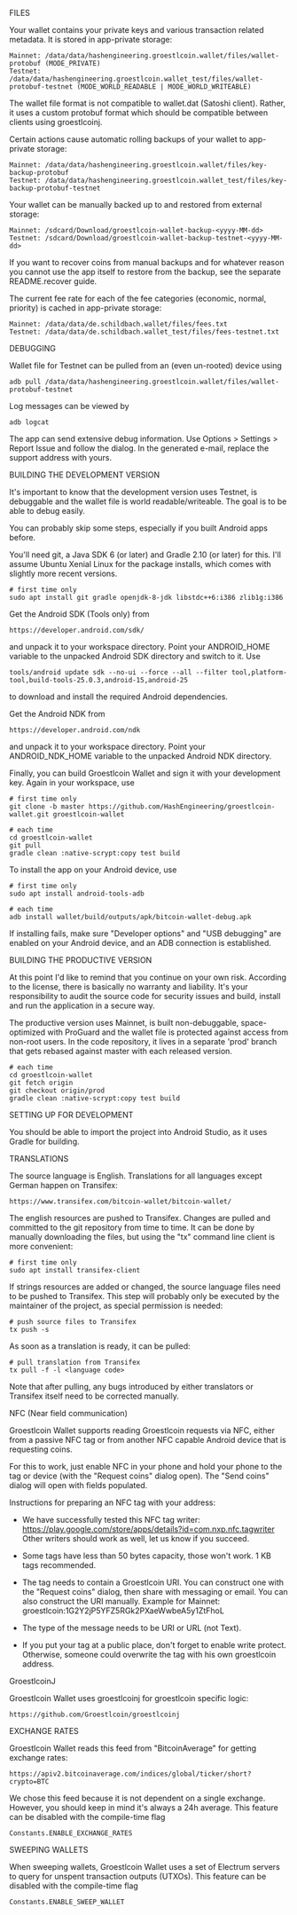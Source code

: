 FILES

Your wallet contains your private keys and various transaction related metadata. It is stored in app-private
storage:

	Mainnet: /data/data/hashengineering.groestlcoin.wallet/files/wallet-protobuf (MODE_PRIVATE)
	Testnet: /data/data/hashengineering.groestlcoin.wallet_test/files/wallet-protobuf-testnet (MODE_WORLD_READABLE | MODE_WORLD_WRITEABLE)

The wallet file format is not compatible to wallet.dat (Satoshi client). Rather, it uses a custom protobuf format
which should be compatible between clients using groestlcoinj.

Certain actions cause automatic rolling backups of your wallet to app-private storage:

	Mainnet: /data/data/hashengineering.groestlcoin.wallet/files/key-backup-protobuf
	Testnet: /data/data/hashengineering.groestlcoin.wallet_test/files/key-backup-protobuf-testnet

Your wallet can be manually backed up to and restored from external storage:

	Mainnet: /sdcard/Download/groestlcoin-wallet-backup-<yyyy-MM-dd>
	Testnet: /sdcard/Download/groestlcoin-wallet-backup-testnet-<yyyy-MM-dd>

If you want to recover coins from manual backups and for whatever reason you cannot use the app
itself to restore from the backup, see the separate README.recover guide.

The current fee rate for each of the fee categories (economic, normal, priority) is cached in
app-private storage:

    Mainnet: /data/data/de.schildbach.wallet/files/fees.txt
    Testnet: /data/data/de.schildbach.wallet_test/files/fees-testnet.txt


DEBUGGING

Wallet file for Testnet can be pulled from an (even un-rooted) device using

	adb pull /data/data/hashengineering.groestlcoin.wallet/files/wallet-protobuf-testnet

Log messages can be viewed by

    adb logcat

The app can send extensive debug information. Use Options > Settings > Report Issue and follow the dialog.
In the generated e-mail, replace the support address with yours.


BUILDING THE DEVELOPMENT VERSION

It's important to know that the development version uses Testnet, is debuggable and the wallet file
is world readable/writeable. The goal is to be able to debug easily.

You can probably skip some steps, especially if you built Android apps before.

You'll need git, a Java SDK 6 (or later) and Gradle 2.10 (or later) for this. I'll assume Ubuntu Xenial Linux
for the package installs, which comes with slightly more recent versions.

    # first time only
    sudo apt install git gradle openjdk-8-jdk libstdc++6:i386 zlib1g:i386

Get the Android SDK (Tools only) from

    https://developer.android.com/sdk/

and unpack it to your workspace directory. Point your ANDROID_HOME variable to the unpacked Android SDK directory
and switch to it. Use

    tools/android update sdk --no-ui --force --all --filter tool,platform-tool,build-tools-25.0.3,android-15,android-25

to download and install the required Android dependencies.

Get the Android NDK from

    https://developer.android.com/ndk

and unpack it to your workspace directory. Point your ANDROID_NDK_HOME variable to the unpacked Android NDK
directory.

Finally, you can build Groestlcoin Wallet and sign it with your development key. Again in your workspace,
use

	# first time only
	git clone -b master https://github.com/HashEngineering/groestlcoin-wallet.git groestlcoin-wallet

	# each time
	cd groestlcoin-wallet
	git pull
    gradle clean :native-scrypt:copy test build

To install the app on your Android device, use

    # first time only
    sudo apt install android-tools-adb

    # each time
    adb install wallet/build/outputs/apk/bitcoin-wallet-debug.apk

If installing fails, make sure "Developer options" and "USB debugging" are enabled on your Android device, and an ADB
connection is established.


BUILDING THE PRODUCTIVE VERSION

At this point I'd like to remind that you continue on your own risk. According to the license,
there is basically no warranty and liability. It's your responsibility to audit the source code
for security issues and build, install and run the application in a secure way.

The productive version uses Mainnet, is built non-debuggable, space-optimized with ProGuard and the
wallet file is protected against access from non-root users. In the code repository, it lives in a
separate 'prod' branch that gets rebased against master with each released version.

	# each time
	cd groestlcoin-wallet
	git fetch origin
	git checkout origin/prod
    gradle clean :native-scrypt:copy test build


SETTING UP FOR DEVELOPMENT

You should be able to import the project into Android Studio, as it uses Gradle for building.


TRANSLATIONS

The source language is English. Translations for all languages except German happen on Transifex:

    https://www.transifex.com/bitcoin-wallet/bitcoin-wallet/

The english resources are pushed to Transifex. Changes are pulled and committed to the git
repository from time to time. It can be done by manually downloading the files, but using the "tx"
command line client is more convenient:

    # first time only
    sudo apt install transifex-client

If strings resources are added or changed, the source language files need to be pushed to
Transifex. This step will probably only be executed by the maintainer of the project, as special
permission is needed:

    # push source files to Transifex
    tx push -s

As soon as a translation is ready, it can be pulled:

    # pull translation from Transifex
    tx pull -f -l <language code>

Note that after pulling, any bugs introduced by either translators or Transifex itself need to be
corrected manually.


NFC (Near field communication)

Groestlcoin Wallet supports reading Groestlcoin requests via NFC, either from a passive NFC tag or from
another NFC capable Android device that is requesting coins.

For this to work, just enable NFC in your phone and hold your phone to the tag or device (with
the "Request coins" dialog open). The "Send coins" dialog will open with fields populated.

Instructions for preparing an NFC tag with your address:

- We have successfully tested this NFC tag writer:
  https://play.google.com/store/apps/details?id=com.nxp.nfc.tagwriter
  Other writers should work as well, let us know if you succeed.

- Some tags have less than 50 bytes capacity, those won't work. 1 KB tags recommended.

- The tag needs to contain a Groestlcoin URI. You can construct one with the "Request coins" dialog,
  then share with messaging or email. You can also construct the URI manually. Example for Mainnet:
  groestlcoin:1G2Y2jP5YFZ5RGk2PXaeWwbeA5y1ZtFhoL

- The type of the message needs to be URI or URL (not Text).

- If you put your tag at a public place, don't forget to enable write protect. Otherwise, someone
  could overwrite the tag with his own groestlcoin address.


GroestlcoinJ

Groestlcoin Wallet uses groestlcoinj for groestlcoin specific logic:

	https://github.com/Groestlcoin/groestlcoinj


EXCHANGE RATES

Groestlcoin Wallet reads this feed from "BitcoinAverage" for getting exchange rates:

    https://apiv2.bitcoinaverage.com/indices/global/ticker/short?crypto=BTC

We chose this feed because it is not dependent on a single exchange. However, you should keep in
mind it's always a 24h average. This feature can be disabled with the compile-time flag

    Constants.ENABLE_EXCHANGE_RATES


SWEEPING WALLETS

When sweeping wallets, Groestlcoin Wallet uses a set of Electrum servers to query for unspent transaction
outputs (UTXOs). This feature can be disabled with the compile-time flag

    Constants.ENABLE_SWEEP_WALLET
